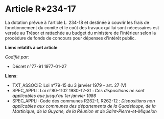 # Article R*234-17

La dotation prévue à l'article L. 234-18 et destinée à couvrir les frais de fonctionnement du comité et le coût des travaux
qui lui sont nécessaires est versée au Trésor et rattachée au budget du ministère de l'intérieur selon la procédure de fonds
de concours pour dépenses d'intérêt public.

**Liens relatifs à cet article**

_Codifié par_:

  - Décret n°77-91 1977-01-27

**Liens**:

  - TXT_ASSOCIE: Loi n°79-15 du 3 janvier 1979 - art. 27 (V)
  - SPEC_APPLI: Loi n°80-1102 1980-12-31 : *Ces dispositions ne sont applicables que jusqu'au 1er janvier 1986*
  - SPEC_APPLI: Code des communes R262-1, R262-12 : *Dispositions non applicables aux communes des départements de la Guadeloupe, de la Martinique, de la Guyane, de la Réunion et de Saint-Pierre-et-Miquelon*
